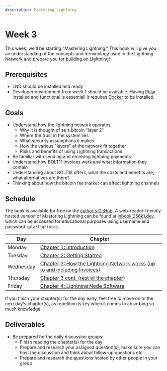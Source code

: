```yaml
---
description: Mastering Lightning
---
```


# Week 3

This week, we'll be starting "Mastering Lightning." This book will give you an understanding of the concepts and terminology used in the Lightning Network and prepare you for building on Lightning!

## Prerequisites

* LND should be installed and ready
* Developer environment from week 1 should be available. Having [Polar](https://lightningpolar.com) installed and functional is essential! It requires [Docker](https://www.docker.com/products/docker-desktop/) to be installed.

## Goals

* Understand how the lightning network operates
  * Why it is thought of as a bitcoin "layer 2"
  * Where the trust in the system lies
  * What security assumptions it makes
  * How the various "layers" of the network fit together
  * Risks and benefits of using Lightning transactions
* Be familiar with sending and receiving lightning payments
* Understand how BOLT11 invoices work and what information they contain
* Understanding about BOLT12 offers, what the costs and benefits are, what alternatives are there?
* Thinking about how the bitcoin fee market can affect lightning channels

## Schedule

The book is available for free on the [author's GitHub](https://github.com/lnbook/lnbook). A web-reader-friendly hosted version of Mastering Lightning can be found at [lnbook.256k1.dev](https://lnbook.256k1.dev), which can be accessed for educational purposes using username and password `qala:lightning`.

| Day       | Chapter                                                                                                                                            |
|-----------|----------------------------------------------------------------------------------------------------------------------------------------------------|
| Monday    | [Chapter 1: Introduction](https://github.com/lnbook/lnbook/blob/develop/01_introduction.asciidoc)                                                  |
| Tuesday   | [Chapter 2: Getting Started](https://github.com/bitcoinbook/bitcoinbook/blob/develop/ch05.asciidoc)                                                |
| Wednesday | [Chapter 3: How the Lightning Network works (up to and including Invoices)](https://github.com/bitcoinbook/bitcoinbook/blob/develop/ch07.asciidoc) |
| Thursday  | [Chapter 3 cont. (rest of the chapter)](https://github.com/bitcoinbook/bitcoinbook/blob/develop/ch09.asciidoc)                                     |
| Friday    | [Chapter 4: Lightning Node Software](https://bitcoinops.org/en/schorr-taproot-workshop/)                                                           |

If you finish your chapter(s) for the day early, feel free to move on to the next day's chapter(s), as repetition is key when it comes to absorbing so much knowledge.

## Deliverables
- Be prepared for the daily discussion groups:
  - Finish reading the chapter(s) for the day
  - Prepare and research your assigned question(s), make sure you can host the discussion and think about follow-up questions etc
  - Prepare and research the questions hosted by other people in your group
